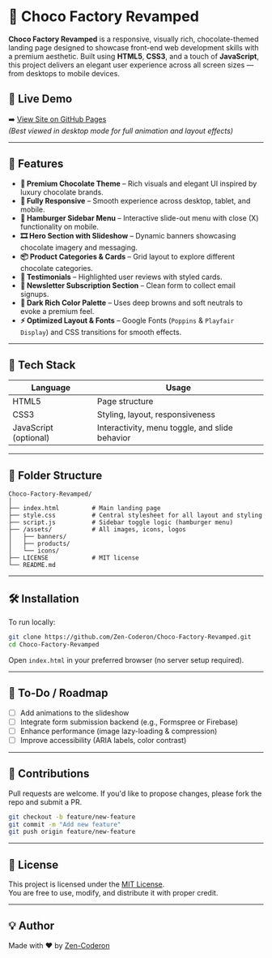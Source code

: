 # 🍫 Choco Factory Revamped

**Choco Factory Revamped** is a responsive, visually rich, chocolate-themed landing page designed to showcase front-end web development skills with a premium aesthetic. Built using **HTML5**, **CSS3**, and a touch of **JavaScript**, this project delivers an elegant user experience across all screen sizes — from desktops to mobile devices.

## 🚀 Live Demo

➡️ [View Site on GitHub Pages](https://zen-coderon.github.io/Choco-Factory-Revamped/)  
*(Best viewed in desktop mode for full animation and layout effects)*

---

## 🎯 Features

- **🍫 Premium Chocolate Theme** – Rich visuals and elegant UI inspired by luxury chocolate brands.
- **📱 Fully Responsive** – Smooth experience across desktop, tablet, and mobile.
- **🍔 Hamburger Sidebar Menu** – Interactive slide-out menu with close (X) functionality on mobile.
- **🎞️ Hero Section with Slideshow** – Dynamic banners showcasing chocolate imagery and messaging.
- **📦 Product Categories & Cards** – Grid layout to explore different chocolate categories.
- **🧾 Testimonials** – Highlighted user reviews with styled cards.
- **📩 Newsletter Subscription Section** – Clean form to collect email signups.
- **🌙 Dark Rich Color Palette** – Uses deep browns and soft neutrals to evoke a premium feel.
- **⚡ Optimized Layout & Fonts** – Google Fonts (`Poppins` & `Playfair Display`) and CSS transitions for smooth effects.

---

## 🧱 Tech Stack

| Language  | Usage          |
|-----------|----------------|
| HTML5     | Page structure |
| CSS3      | Styling, layout, responsiveness |
| JavaScript (optional) | Interactivity, menu toggle, and slide behavior |

---

## 📂 Folder Structure

```
Choco-Factory-Revamped/
│
├── index.html         # Main landing page
├── style.css          # Central stylesheet for all layout and styling
├── script.js          # Sidebar toggle logic (hamburger menu)
├── /assets/           # All images, icons, logos
│   ├── banners/
│   ├── products/
│   └── icons/
├── LICENSE            # MIT license
└── README.md
```

---

## 🛠️ Installation

To run locally:

```bash
git clone https://github.com/Zen-Coderon/Choco-Factory-Revamped.git
cd Choco-Factory-Revamped
```

Open `index.html` in your preferred browser (no server setup required).

---

## 📌 To-Do / Roadmap

- [ ] Add animations to the slideshow
- [ ] Integrate form submission backend (e.g., Formspree or Firebase)
- [ ] Enhance performance (image lazy-loading & compression)
- [ ] Improve accessibility (ARIA labels, color contrast)

---

## 🤝 Contributions

Pull requests are welcome. If you'd like to propose changes, please fork the repo and submit a PR.

```bash
git checkout -b feature/new-feature
git commit -m "Add new feature"
git push origin feature/new-feature
```

---

## 📜 License

This project is licensed under the [MIT License](LICENSE).  
You are free to use, modify, and distribute it with proper credit.

---

## 💡 Author

Made with ❤️ by [Zen-Coderon](https://github.com/Zen-Coderon)
